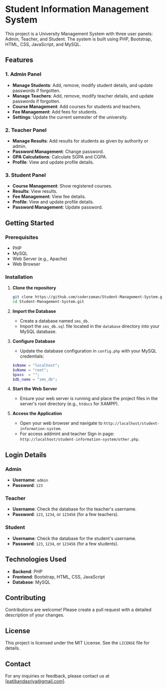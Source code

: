 # Student Information Management System

This project is a University Management System with three user panels: Admin, Teacher, and Student. The system is built using PHP, Bootstrap, HTML, CSS, JavaScript, and MySQL.

## Features

### 1. Admin Panel
- **Manage Students**: Add, remove, modify student details, and update passwords if forgotten.
- **Manage Teachers**: Add, remove, modify teacher details, and update passwords if forgotten.
- **Course Management**: Add courses for students and teachers.
- **Fee Management**: Add fees for students.
- **Settings**: Update the current semester of the university.

### 2. Teacher Panel
- **Manage Results**: Add results for students as given by authority or admin.
- **Password Management**: Change password.
- **GPA Calculations**: Calculate SGPA and CGPA.
- **Profile**: View and update profile details.

### 3. Student Panel
- **Course Management**: Show registered courses.
- **Results**: View results.
- **Fee Management**: View fee details.
- **Profile**: View and update profile details.
- **Password Management**: Update password.

## Getting Started

### Prerequisites
- PHP
- MySQL
- Web Server (e.g., Apache)
- Web Browser

### Installation
1. **Clone the repository**
    ```bash
    git clone https://github.com/coderzaman/Student-Management-System.git
    cd Student-Management-System.git
    ```
2. **Import the Database**
    - Create a database named `sms_db`.
    - Import the `sms_db.sql` file located in the `database` directory into your MySQL database.

3. **Configure Database**
    - Update the database configuration in `config.php` with your MySQL credentials:
    ```php
    $sName = "localhost";
    $uName = "root";
    $pass  = "";
    $db_name = "sms_db";
    ```

4. **Start the Web Server**
    - Ensure your web server is running and place the project files in the server's root directory (e.g., `htdocs` for XAMPP).

5. **Access the Application**
    - Open your web browser and navigate to `http://localhost/student-information-system`.
    - For access addmint and teacher Sign in page: `http://localhost/student-information-system/other.php`.

## Login Details

### Admin
- **Username**: `admin`
- **Password**: `123`

### Teacher
- **Username**: Check the database for the teacher's username.
- **Password**: `123`, `1234`, or `123456` (for a few teachers).

### Student
- **Username**: Check the database for the student's username.
- **Password**: `123`, `1234`, or `123456` (for a few students).

## Technologies Used
- **Backend**: PHP
- **Frontend**: Bootstrap, HTML, CSS, JavaScript
- **Database**: MySQL

## Contributing
Contributions are welcome! Please create a pull request with a detailed description of your changes.

## License
This project is licensed under the MIT License. See the `LICENSE` file for details.

## Contact
For any inquiries or feedback, please contact us at [patibandasriya@gmail.com].
